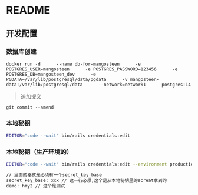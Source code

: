 # README

## 开发配置

### 数据库创建

```
docker run -d      --name db-for-mangosteen      -e POSTGRES_USER=mangosteen      -e POSTGRES_PASSWORD=123456      -e POSTGRES_DB=mangosteen_dev      -e PGDATA=/var/lib/postgresql/data/pgdata      -v mangosteen-data:/var/lib/postgresql/data      --network=network1      postgres:14
```
> 追加提交
```
git commit --amend 
```

### 本地秘钥
```bash
EDITOR="code --wait" bin/rails credentials:edit
```

### 本地秘钥（生产环境的）
```bash
EDITOR="code --wait" bin/rails credentials:edit --environment production

// 里面的格式是必须有一个secret_key_base
secret_key_base: xxx // 这一行必须,这个是从本地秘钥里的screat拿到的
demo: hmy2 // 这个是测试
```
